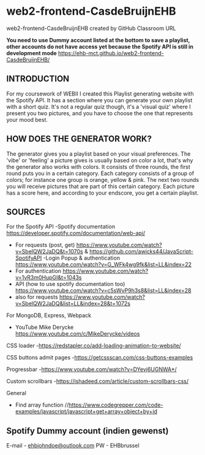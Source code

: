 # web2-frontend-CasdeBruijnEHB
web2-frontend-CasdeBruijnEHB created by GitHub Classroom
URL

**You need to use Dummy account listed at the bottom to save a playlist, other accounts do not have access yet because the Spotify API is still in development mode**
https://ehb-mct.github.io/web2-frontend-CasdeBruijnEHB/

INTRODUCTION
------------

For my coursework of WEBII I created this Playlist generating website with the Spotify API. It has a section where you can generate your own playlist with a short quiz. It's not a regular quiz though, it's a 'visual quiz' where I present you two pictures, and you have to choose the one that represents your mood best.

HOW DOES THE GENERATOR WORK?
------------

The generator gives you a playlist based on your visual preferences. The 'vibe' or 'feeling' a picture gives is usually based on color a lot, that's why the generator also works with colors.
It consists of three rounds, the first round puts you in a certain category. Each category consists of a group of colors; for instance one group is orange, yellow & pink. 
The next two rounds you will receive pictures that are part of this certain category. Each picture has a score here, and according to your endscore, you get a certain playlist.

SOURCES
------------

For the Spotify API
-Spotify documentation https://developer.spotify.com/documentation/web-api/
- For requests (post, get) https://www.youtube.com/watch?v=SbelQW2JaDQ&t=1070s & https://github.com/awicks44/JavaScript-SpotifyAPI
-Login Popup & authentication https://www.youtube.com/watch?v=G_WFk4wg9fk&list=LL&index=22
- For authentication https://www.youtube.com/watch?v=1vR3m0HupGI&t=1043s
- API (how to use spotify documentation too) https://www.youtube.com/watch?v=c5sWvP9h3s8&list=LL&index=28
- also for requests https://www.youtube.com/watch?v=SbelQW2JaDQ&list=LL&index=28&t=1072s

For MongoDB, Express, Webpack
- YouTube Mike Derycke https://www.youtube.com/c/MikeDerycke/videos

CSS loader
-https://redstapler.co/add-loading-animation-to-website/

CSS buttons admit pages
-https://getcssscan.com/css-buttons-examples

Progressbar
-https://www.youtube.com/watch?v=DYevj6UGNWA*/

Custom scrollbars
-https://ishadeed.com/article/custom-scrollbars-css/

General
- Find array function //https://www.codegrepper.com/code-examples/javascript/javascript+get+array+object+by+id



Spotify Dummy account (indien gewenst)
------------
E-mail - ehbjohndoe@outlook.com
PW - EHBbrussel

